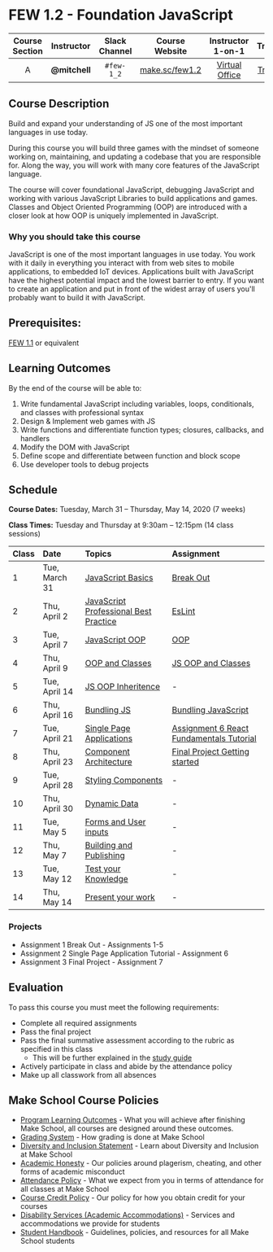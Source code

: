 # FEW 1.2 - Foundation JavaScript

| Course Section | Instructor | Slack Channel | Course Website | Instructor 1-on-1 | Tracker |
| :---: | :---: | :---: | :---: | :---: | :---: |
| A | **@mitchell** | `#few-1_2` | [make.sc/few1.2](https://make.sc/few1.2) | [Virtual Office](https://make.sc/mitchell-zoom) | [Tracker](https://docs.google.com/spreadsheets/d/1t88XMzn6LieVWLkR4KBi7_XHW-4-YxxxjviY16MJq1c/edit?usp=sharing) |

## Course Description

Build and expand your understanding of JS one of the most important languages in use today. 

During this course you will build three games with the mindset of someone working on, maintaining, and updating a codebase that you are responsible for. Along the way, you will work with many core features of the JavaScript language.

The course will cover foundational JavaScript, debugging JavaScript and working with various JavaScript Libraries to build applications and games. Classes and Object Oriented Programming (OOP) are introduced with a closer look at how OOP is uniquely implemented in JavaScript.  

### Why you should take this course

JavaScript is one of the most important languages in use today. You work with it daily in everything you interact with from web sites to mobile applications, to embedded IoT devices. Applications built with JavaScript have the highest potential impact and the lowest barrier to entry. If you want to create an application and put in front of the widest array of users you'll probably want to build it with JavaScript.

## Prerequisites:  

[FEW 1.1](https://github.com/Make-School-Courses/FEW-1.1-Web-Foundations) or equivalent

## Learning Outcomes

By the end of the course will be able to:

1. Write fundamental JavaScript including variables, loops, conditionals, and classes with professional syntax
1. Design & Implement web games with JS
1. Write functions and differentiate function types; closures, callbacks, and handlers
1. Modify the DOM with JavaScript
1. Define scope and differentiate between function and block scope
1. Use developer tools to debug projects

## Schedule

**Course Dates:** Tuesday, March 31 – Thursday, May 14, 2020 (7 weeks)

**Class Times:** Tuesday and Thursday at 9:30am – 12:15pm (14 class sessions)

| Class | Date | Topics | Assignment |
|:------|:-----|:-------|:-----------|
|  1 | Tue, March 31 | [JavaScript Basics](Lessons/Lesson-01.md) | [Break Out](Assignments/Assignment-1-Break-Out.md) | 
|  2 | Thu, April 2 | [JavaScript Professional Best Practice](Lessons/Lesson-02.md) | [EsLint](Assignments/Assignment-2-EsLint.md) |
|  3 | Tue, April 7 | [JavaScript OOP](Lessons/Lesson-03.md) | [OOP](Assignments/Assignment-3-OOP.md) |
|  4 | Thu, April 9 | [OOP and Classes](Lessons/Lesson-04.md) | [JS OOP and Classes](Assignments/Assignment-4-Inheritance.md) |
|  5 | Tue, April 14 | [JS OOP Inheritence](Lessons/Lesson-05.md) | - |
|  6 | Thu, April 16 | [Bundling JS](Lessons/Lesson-06.md) | [Bundling JavaScript](Assignments/Assignment-5-bundling.md) |
|  7 | Tue, April 21 | [Single Page Applications](Lessons/Lesson-07.md) | [Assignment 6 React Fundamentals Tutorial](Assignments/Assignment-6-react-fundamentals.md) |
|  8 | Thu, April 23 | [Component Architecture](Lessons/Lesson-08.md) | [Final Project Getting started](./Assignments/Assignment-7-fina-project.md) |
|  9 | Tue, April 28 | [Styling Components](Lessons/Lesson-09.md) | - |
| 10 | Thu, April 30 | [Dynamic Data](Lessons/Lesson-10.md) | - | 
| 11 | Tue, May 5 | [Forms and User inputs](Lessons/Lesson-11.md) | - | 
| 12 | Thu, May 7 | [Building and Publishing](Lessons/Lesson-12.md) | - | 
| 13 | Tue, May 12 | [Test your Knowledge](Lessons/Lesson-13.md) | - | 
| 14 | Thu, May 14 | [Present your work](Lessons/Lesson-14.md) | - |

### Projects

- Assignment 1 Break Out - Assignments 1-5
- Assignment 2 Single Page Application Tutorial - Assignment 6
- Assignment 3 Final Project - Assignment 7

## Evaluation

To pass this course you must meet the following requirements:

- Complete all required assignments 
- Pass the final project
- Pass the final summative assessment according to the rubric as specified in this class
    - This will be further explained in the [study guide](ADD_STUDY_GUIDE_LNK)
- Actively participate in class and abide by the attendance policy
- Make up all classwork from all absences

## Make School Course Policies

- [Program Learning Outcomes](https://make.sc/program-learning-outcomes) - What you will achieve after finishing Make School, all courses are designed around these outcomes.
- [Grading System](https://make.sc/grading-system) - How grading is done at Make School
- [Diversity and Inclusion Statement](https://make.sc/diversity-and-inclusion-statement) - Learn about Diversity and Inclusion at Make School
- [Academic Honesty](https://make.sc/academic-honesty-policy) - Our policies around plagerism, cheating, and other forms of academic misconduct 
- [Attendance Policy](https://make.sc/attendance-policy) - What we expect from you in terms of attendance for all classes at Make School
- [Course Credit Policy](https://make.sc/course-credit-policy) - Our policy for how you obtain credit for your courses
- [Disability Services (Academic Accommodations)](https://make.sc/disability-services) - Services and accommodations we provide for students
- [Student Handbook](https://make.sc/student-handbook) - Guidelines, policies, and resources for all Make School students
